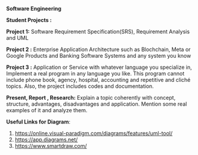 **Software Engineering**

**Student Projects :** 

**Project 1:**
	Software Requirement Specification(SRS), Requirement Analysis  and UML

**Project 2 :**
	Enterprise  Application Architecture such as Blochchain, Meta or Google Products and Banking Software Systems and any system you know

**Project 3 :** 
	Application or Service with whatever language you specialize in, 	Implement 	a real program in any language 		you like. This program 	cannot 	include 	phone book, agency, hospital, accounting and  repetitive and cliché 		topics. Also, the project includes codes and documentation.
 
**Present,  Report , Research:**
Explain a topic coherently with concept, structure, advantages, disadvantages 	and  application. Mention some real examples of it and analyze them.


**Useful Links for Diagram**:
1. https://online.visual-paradigm.com/diagrams/features/uml-tool/
2. https://app.diagrams.net/
3. https://www.smartdraw.com/